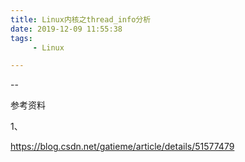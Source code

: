 ```yaml
---
title: Linux内核之thread_info分析
date: 2019-12-09 11:55:38
tags:
	 - Linux

---
```


--

参考资料

1、

https://blog.csdn.net/gatieme/article/details/51577479
